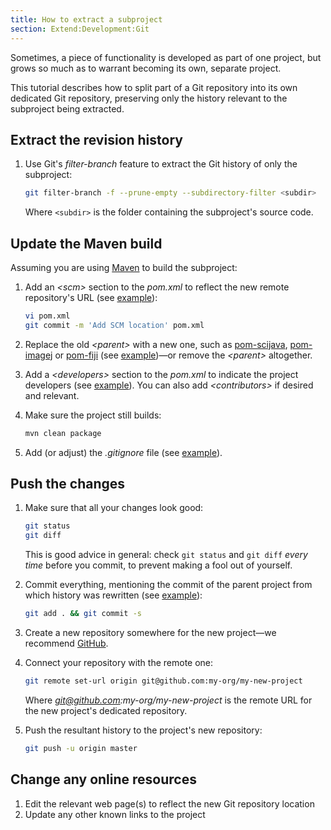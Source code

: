 ```yaml
---
title: How to extract a subproject
section: Extend:Development:Git
---
```



 Sometimes, a piece of functionality is developed as part of one project, but grows so much as to warrant becoming its own, separate project.

This tutorial describes how to split part of a Git repository into its own dedicated Git repository, preserving only the history relevant to the subproject being extracted.

## Extract the revision history

1.  Use Git's *filter-branch* feature to extract the Git history of only the subproject:

    ```bash
    git filter-branch -f --prune-empty --subdirectory-filter <subdir>
    ```
    
    Where `<subdir>` is the folder containing the subproject's source code.

## Update the Maven build

Assuming you are using [Maven](/develop/maven) to build the subproject:

1.  Add an *\<scm\>* section to the *pom.xml* to reflect the new remote repository's URL (see [example](https://github.com/scijava/jep/commit/b76f4a1df830c090fc96ab99bb145dd67e8e69ce)):

    ```bash
    vi pom.xml
    git commit -m 'Add SCM location' pom.xml
    ```

2.  Replace the old *\<parent\>* with a new one, such as [pom-scijava](https://github.com/scijava/pom-scijava), [pom-imagej](https://github.com/imagej/pom-imagej) or [pom-fiji](https://github.com/fiji/pom-fiji) (see [example](https://github.com/scijava/jep/commit/336c0a46fad855508aaa905a9f82e5d88136df91))—or remove the *\<parent\>* altogether.

3.  Add a *\<developers\>* section to the *pom.xml* to indicate the project developers (see [example](https://github.com/fiji/plugins/trackmate/commit/f0c2cf6cca3e198ba5b9283a71fc564f41c642d5)). You can also add *\<contributors\>* if desired and relevant.

4.  Make sure the project still builds:

    ```bash
    mvn clean package
    ```

5.  Add (or adjust) the *.gitignore* file (see [example](https://github.com/fiji/spimreconstruction/commit/cf95dcc06b31c0044b58213c12f886027a5eb3ba)).

## Push the changes

1.  Make sure that all your changes look good:

    ```bash
    git status
    git diff
    ```
    This is good advice in general: check `git status` and `git diff` *every time* before you commit, to prevent making a fool out of yourself.

2.  Commit everything, mentioning the commit of the parent project from which history was rewritten (see [example](https://github.com/scijava/jep/commit/660930836860c6f67ecb53d091eb1730ecb68c80)):

    ```bash
    git add . && git commit -s
    ```

3.  Create a new repository somewhere for the new project—we recommend [GitHub](/develop/github).

4.  Connect your repository with the remote one:

    ```bash
    git remote set-url origin git@github.com:my-org/my-new-project
    ```
    Where *git@github.com:my-org/my-new-project* is the remote URL for the new project's dedicated repository.
5.  Push the resultant history to the project's new repository:

	```bash
	git push -u origin master
	```

## Change any online resources

1.  Edit the relevant web page(s) to reflect the new Git repository location
2.  Update any other known links to the project


